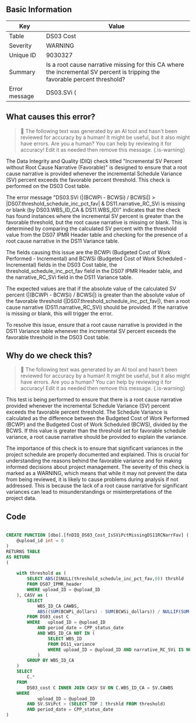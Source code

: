 ## Basic Information
| Key         | Value          |
|-------------|----------------|
| Table       | DS03 Cost |
| Severity    | WARNING |
| Unique ID   | 9030327   |
| Summary     | Is a root cause narrative missing for this CA where the incremental SV percent is tripping the favorable percent threshold? |
| Error message | DS03.SVi (|(BCWPi - BCWSi) / BCWSi|) > |DS07.threshold_schedule_inc_pct_fav| & DS11.narrative_RC_SVi is missing or blank (by DS03.WBS_ID_CA & DS11.WBS_ID). |

## What causes this error?

> :robot: The following text was generated by an AI tool and hasn't been reviewed for accuracy by a human! It might be useful, but it also might have errors. Are you a human? You can help by reviewing it for accuracy! Edit it as needed then remove this message.
{.is-warning}

The Data Integrity and Quality (DIQ) check titled "Incremental SV Percent without Root Cause Narrative (Favorable)" is designed to ensure that a root cause narrative is provided whenever the incremental Schedule Variance (SV) percent exceeds the favorable percent threshold. This check is performed on the DS03 Cost table.

The error message "DS03.SVi (|(BCWPi - BCWSi) / BCWSi|) > |DS07.threshold_schedule_inc_pct_fav| & DS11.narrative_RC_SVi is missing or blank (by DS03.WBS_ID_CA & DS11.WBS_ID)" indicates that the check has found instances where the incremental SV percent is greater than the favorable threshold, but the root cause narrative is missing or blank. This is determined by comparing the calculated SV percent with the threshold value from the DS07 IPMR Header table and checking for the presence of a root cause narrative in the DS11 Variance table.

The fields causing this issue are the BCWPi (Budgeted Cost of Work Performed - Incremental) and BCWSi (Budgeted Cost of Work Scheduled - Incremental) fields in the DS03 Cost table, the threshold_schedule_inc_pct_fav field in the DS07 IPMR Header table, and the narrative_RC_SVi field in the DS11 Variance table. 

The expected values are that if the absolute value of the calculated SV percent (|(BCWPi - BCWSi) / BCWSi|) is greater than the absolute value of the favorable threshold (|DS07.threshold_schedule_inc_pct_fav|), then a root cause narrative (DS11.narrative_RC_SVi) should be provided. If the narrative is missing or blank, this will trigger the error. 

To resolve this issue, ensure that a root cause narrative is provided in the DS11 Variance table whenever the incremental SV percent exceeds the favorable threshold in the DS03 Cost table.
## Why do we check this?

> :robot: The following text was generated by an AI tool and hasn't been reviewed for accuracy by a human! It might be useful, but it also might have errors. Are you a human? You can help by reviewing it for accuracy! Edit it as needed then remove this message.
{.is-warning}

This test is being performed to ensure that there is a root cause narrative provided whenever the incremental Schedule Variance (SV) percent exceeds the favorable percent threshold. The Schedule Variance is calculated as the difference between the Budgeted Cost of Work Performed (BCWP) and the Budgeted Cost of Work Scheduled (BCWS), divided by the BCWS. If this value is greater than the threshold set for favorable schedule variance, a root cause narrative should be provided to explain the variance.

The importance of this check is to ensure that significant variances in the project schedule are properly documented and explained. This is crucial for understanding the reasons behind the favorable variance and for making informed decisions about project management. The severity of this check is marked as a WARNING, which means that while it may not prevent the data from being reviewed, it is likely to cause problems during analysis if not addressed. This is because the lack of a root cause narrative for significant variances can lead to misunderstandings or misinterpretations of the project data.
## Code

```sql

CREATE FUNCTION [dbo].[fnDIQ_DS03_Cost_IsSViPctMissingDS11RCNarrFav] (
	@upload_id int = 0
)
RETURNS TABLE
AS RETURN
(
	
	with threshold as (
		SELECT ABS(ISNULL(threshold_schedule_inc_pct_fav,0)) thrshld
		FROM DS07_IPMR_header 
		WHERE upload_ID = @upload_ID
	), CASV as (
		SELECT 
			WBS_ID_CA CAWBS, 
			ABS((SUM(BCWPi_dollars) - SUM(BCWSi_dollars)) / NULLIF(SUM(BCWSi_dollars),0)) SViPct
		FROM DS03_cost C
		WHERE	upload_ID = @upload_ID
			AND period_date = CPP_status_date
			AND WBS_ID_CA NOT IN (
				SELECT WBS_ID 
				FROM DS11_variance
				WHERE upload_ID = @upload_ID AND narrative_RC_SVi IS NOT NULL
			)
		GROUP BY WBS_ID_CA
	)
	SELECT 
		C.*
	FROM
		DS03_cost C INNER JOIN CASV SV ON C.WBS_ID_CA = SV.CAWBS
	WHERE
			upload_ID = @upload_ID
		AND SV.SViPct > (SELECT TOP 1 thrshld FROM threshold)
		AND period_date = CPP_status_date
)
```
